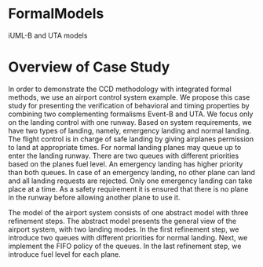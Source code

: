 # FormalModels
iUML-B and UTA models



# Overview of Case Study
In order to demonstrate the CCD methodology with integrated formal methods, we use an airport control system example. We propose this case study for presenting the verification of behavioral and timing properties by combining two complementing formalisms Event-B and UTA. We focus only on the landing control with one runway. Based on system requirements, we have two types of landing, namely, emergency landing and normal landing. The flight control is in charge of safe landing by giving airplanes permission to land at appropriate times. For normal landing planes may queue up to enter the landing runway. There are two queues with different priorities based on the planes fuel level. An
emergency landing has higher priority than both queues. In case of an emergency landing, no other plane can land and all landing requests are rejected. Only one emergency landing can take place at a time. As a safety requirement it is ensured that there is no plane in the runway before allowing another plane to use it.

The model of the airport system consists of one abstract model with three refinement steps. The abstract model presents the general view of the airport system, with two landing modes. In the first refinement step, we introduce two queues with different priorities for normal landing. Next, we implement the FIFO policy of the queues. In the last refinement step, we introduce fuel level for each plane.
